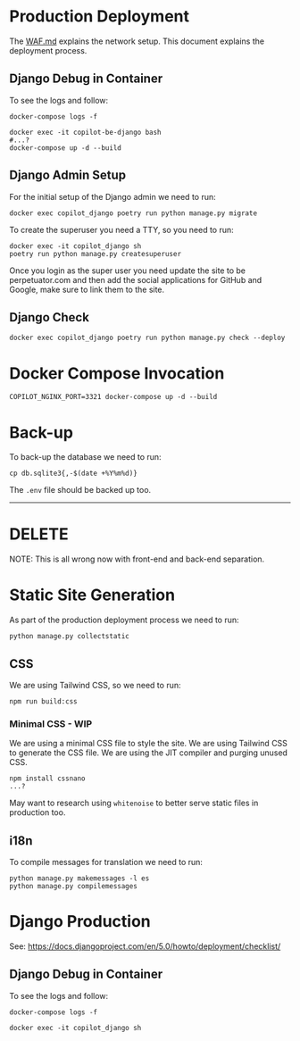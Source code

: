# Production Deployment

The [WAF.md](WAF.md) explains the network setup. This document explains the deployment process.

## Django Debug in Container

To see the logs and follow:

```shell
docker-compose logs -f
```

```shell
docker exec -it copilot-be-django bash
#...?
docker-compose up -d --build
```

## Django Admin Setup

For the initial setup of the Django admin we need to run:

```shell
docker exec copilot_django poetry run python manage.py migrate
```

To create the superuser you need a TTY, so you need to run:

```shell
docker exec -it copilot_django sh
poetry run python manage.py createsuperuser
```

Once you login as the super user you need update the site to be perpetuator.com and then add the social applications for
GitHub and Google, make sure to link them to the site.

## Django Check

```shell
docker exec copilot_django poetry run python manage.py check --deploy
```

# Docker Compose Invocation

```shell
COPILOT_NGINX_PORT=3321 docker-compose up -d --build
```

# Back-up

To back-up the database we need to run:

```shell
cp db.sqlite3{,-$(date +%Y%m%d)}
```

The `.env` file should be backed up too.

______________________________________________________________________

# DELETE

NOTE: This is all wrong now with front-end and back-end separation.

# Static Site Generation

As part of the production deployment process we need to run:

```shell
python manage.py collectstatic
```

## CSS

We are using Tailwind CSS, so we need to run:

```shell
npm run build:css
```

### Minimal CSS - WIP

We are using a minimal CSS file to style the site. We are using Tailwind CSS to generate the CSS file. We are using the
JIT compiler and purging unused CSS.

```shell
npm install cssnano
...?
```

May want to research using `whitenoise` to better serve static files in production too.

## i18n

To compile messages for translation we need to run:

```shell
python manage.py makemessages -l es
python manage.py compilemessages
```

# Django Production

See: https://docs.djangoproject.com/en/5.0/howto/deployment/checklist/

## Django Debug in Container

To see the logs and follow:

```shell
docker-compose logs -f
```

```shell
docker exec -it copilot_django sh
```
